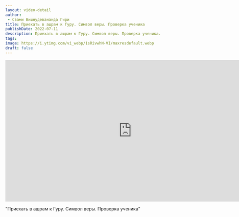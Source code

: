 ```yaml
---
layout: video-detail
author:
 - Свами Вишнудевананда Гири
title: Приехать в ашрам к Гуру. Символ веры. Проверка ученика
publishDate: 2022-07-11
description: Приехать в ашрам к Гуру. Символ веры. Проверка ученика. 
tags: 
image: https://i.ytimg.com/vi_webp/1sRivwhN-VI/maxresdefault.webp
draft: false
---
```


<iframe width="790" height="444" src="https://www.youtube.com/embed/1sRivwhN-VI" frameborder="0" allowfullscreen=""></iframe> 

  "Приехать в ашрам к Гуру. Символ веры. Проверка ученика"

  

 